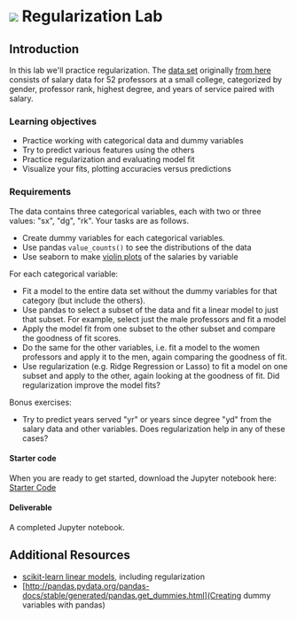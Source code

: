 
# ![](https://ga-dash.s3.amazonaws.com/production/assets/logo-9f88ae6c9c3871690e33280fcf557f33.png) Regularization Lab

## Introduction

In this lab we'll practice regularization. The [data set](./assets/datasets/salary.dat) originally [from here](http://data.princeton.edu/wws509/datasets/#salary) consists of salary data for 52 professors at a small college, categorized by gender, professor rank, highest degree, and years of service paired with salary.

### Learning objectives

- Practice working with categorical data and dummy variables
- Try to predict various features using the others
- Practice regularization and evaluating model fit
- Visualize your fits, plotting accuracies versus predictions

### Requirements

The data contains three categorical variables, each with two or three values: "sx", "dg", "rk". Your tasks are as follows.
* Create dummy variables for each categorical variables.
* Use pandas `value_counts()` to see the distributions of the data
* Use seaborn to make [violin plots](https://stanford.edu/~mwaskom/software/seaborn/generated/seaborn.violinplot.html) of the salaries by variable

For each categorical variable:
* Fit a model to the entire data set without the dummy variables for that category (but include the others).
* Use pandas to select a subset of the data and fit a linear model to just that subset. For example, select just the male professors and fit a model
* Apply the model fit from one subset to the other subset and compare the goodness of fit scores.
* Do the same for the other variables, i.e. fit a model to the women professors and apply it to the men, again comparing the goodness of fit.
* Use regularization (e.g. Ridge Regression or Lasso) to fit a model on one subset and apply to the other, again looking at the goodness of fit. Did regularization improve the model fits?

Bonus exercises:
* Try to predict years served "yr" or years since degree "yd" from the salary data and other variables. Does regularization help in any of these cases?

#### Starter code

When you are ready to get started, download the Jupyter notebook here: [Starter Code](./code/starter-code/Regularization-Lab-Starter.ipynb)

#### Deliverable

A completed Jupyter notebook.

## Additional Resources

- [scikit-learn linear models](http://scikit-learn.org/stable/modules/linear_model.html), including regularization
- [http://pandas.pydata.org/pandas-docs/stable/generated/pandas.get_dummies.html](Creating dummy variables with pandas)
